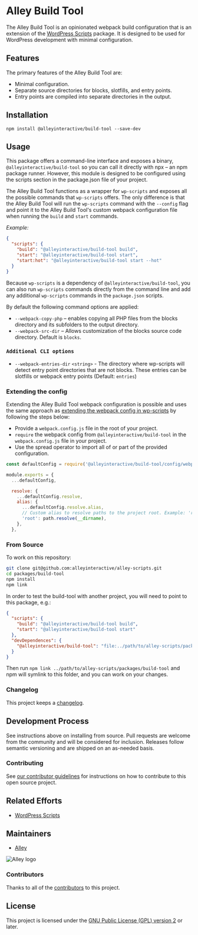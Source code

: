 # Alley Build Tool

The Alley Build Tool is an opinionated webpack build configuration that is an extension of the [WordPress Scripts](https://developer.wordpress.org/block-editor/packages/packages-scripts/) package. It is designed to be used for WordPress development with minimal configuration.

## Features

The primary features of the Alley Build Tool are:
* Minimal configuration.
* Separate source directories for blocks, slotfills, and entry points.
* Entry points are compiled into separate directories in the output.

## Installation

```
npm install @alleyinteractive/build-tool --save-dev
```

## Usage

This package offers a command-line interface and exposes a binary, `@alleyinteractive/build-tool` so you can call it directly with npx – an npm package runner. However, this module is designed to be configured using the scripts section in the package.json file of your project.

The Alley Build Tool functions as a wrapper for `wp-scripts` and exposes all the possible commands that `wp-scripts` offers. The only difference is that the Alley Build Tool will run the `wp-scripts` command with the `--config` flag and point it to the Alley Build Tool's custom webpack configuration file when running the `build` and `start` commands.

_Example:_

```json
{
  "scripts": {
    "build": "@alleyinteractive/build-tool build",
    "start": "@alleyinteractive/build-tool start",
    "start:hot": "@alleyinteractive/build-tool start --hot"
  }
}
```

Because `wp-scripts` is a dependency of `@alleyinteractive/build-tool`, you can also run `wp-scripts` commands directly from the command line and add any additional `wp-scripts` commands in the `package.json` scripts.

By default the following command options are applied:
* `--webpack-copy-php` – enables copying all PHP files from the blocks directory and its subfolders to the output directory.
* `--webpack-src-dir` – Allows customization of the blocks source code directory. Default is `blocks`.

### `Additional CLI options`

* `--webpack-entries-dir` `<string>` - The directory where wp-scripts will detect entry point directories that are not blocks. These entries can be slotfills or webpack entry points (Default: `entries`)


### Extending the config

Extending the Alley Build Tool webpack configuration is possible and uses the same approach as [extending the webpack config in wp-scripts](https://github.com/WordPress/gutenberg/blob/trunk/packages/scripts/README.md#extending-the-webpack-config) by following the steps below:
* Provide a `webpack.config.js` file in the root of your project.
* `require` the webpack config from `@alleyinteractive/build-tool` in the `webpack.config.js` file in your project.
* Use the spread operator to import all of or part of the provided configuration.

```js
const defaultConfig = require('@alleyinteractive/build-tool/config/webpack.config');

module.exports = {
  ...defaultConfig,

  resolve: {
    ...defaultConfig.resolve,
    alias: {
      ...defaultConfig.resolve.alias,
      // Custom alias to resolve paths to the project root. Example: 'root/client/index.js'.
      'root': path.resolve(__dirname),
    },
  },
```
### From Source

To work on this repository:

```sh
git clone git@github.com:alleyinteractive/alley-scripts.git
cd packages/build-tool
npm install
npm link
```

In order to test the build-tool with another project, you will need to point to this package, e.g.:

```json
{
  "scripts": {
    "build": "@alleyinteractive/build-tool build",
    "start": "@alleyinteractive/build-tool start"
  },
  "devDependences": {
    "@alleyinteractive/build-tool": "file:../path/to/alley-scripts/packages/build-tool/index.js"
  }
}
```

Then run `npm link ../path/to/alley-scripts/packages/build-tool` and npm will symlink to this folder, and you can work on your changes.

### Changelog

This project keeps a [changelog](CHANGELOG.md).


## Development Process

See instructions above on installing from source. Pull requests are welcome from the community and will be considered for inclusion. Releases follow semantic versioning and are shipped on an as-needed basis.


### Contributing

See [our contributor guidelines](../../CONTRIBUTING.md) for instructions on how to
contribute to this open source project.

## Related Efforts
- [WordPress Scripts](https://www.npmjs.com/package/@wordpress/scripts)

## Maintainers

- [Alley](https://github.com/alleyinteractive)

![Alley logo](https://avatars.githubusercontent.com/u/1733454?s=200&v=4)


### Contributors

Thanks to all of the [contributors](../../CONTRIBUTORS.md) to this project.

## License

This project is licensed under the
[GNU Public License (GPL) version 2](LICENSE) or later.